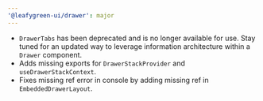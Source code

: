 ```yaml
---
'@leafygreen-ui/drawer': major
---
```


- `DrawerTabs` has been deprecated and is no longer available for use. Stay tuned for an updated way to leverage information architecture within a `Drawer` component.
- Adds missing exports for `DrawerStackProvider` and `useDrawerStackContext`.
- Fixes missing ref error in console by adding missing ref in `EmbeddedDrawerLayout`.